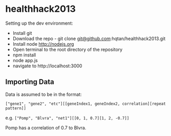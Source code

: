 healthhack2013
==============

Setting up the dev environment:
* Install git
* Download the repo - git clone git@github.com:hqtan/healthhack2013.git
* Install node http://nodejs.org
* Open terminal to the root directory of the repository
* npm install
* node app.js
* navigate to http://localhost:3000


Importing Data
--------------
Data is assumed to be in the format: 

`["gene1", "gene2", "etc"][[geneIndex1, geneIndex2, correlation][repeat pattern]]`

e.g.
`["Pomp", "Blvra", "net1"][[0, 1, 0.7][1, 2, -0.7]]` 

Pomp has a correlation of 0.7 to Blvra.
